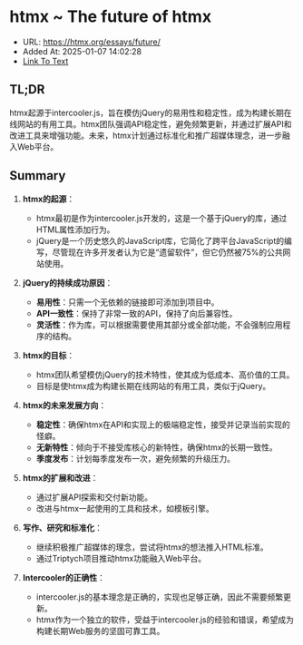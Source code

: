 # htmx ~ The future of htmx
- URL: https://htmx.org/essays/future/
- Added At: 2025-01-07 14:02:28
- [Link To Text](2025-01-07-htmx-~-the-future-of-htmx_raw.md)

## TL;DR
htmx起源于intercooler.js，旨在模仿jQuery的易用性和稳定性，成为构建长期在线网站的有用工具。htmx团队强调API稳定性，避免频繁更新，并通过扩展API和改进工具来增强功能。未来，htmx计划通过标准化和推广超媒体理念，进一步融入Web平台。

## Summary
1. **htmx的起源**：
   - htmx最初是作为intercooler.js开发的，这是一个基于jQuery的库，通过HTML属性添加行为。
   - jQuery是一个历史悠久的JavaScript库，它简化了跨平台JavaScript的编写，尽管现在许多开发者认为它是“遗留软件”，但它仍然被75%的公共网站使用。

2. **jQuery的持续成功原因**：
   - **易用性**：只需一个无依赖的链接即可添加到项目中。
   - **API一致性**：保持了非常一致的API，保持了向后兼容性。
   - **灵活性**：作为库，可以根据需要使用其部分或全部功能，不会强制应用程序的结构。

3. **htmx的目标**：
   - htmx团队希望模仿jQuery的技术特性，使其成为低成本、高价值的工具。
   - 目标是使htmx成为构建长期在线网站的有用工具，类似于jQuery。

4. **htmx的未来发展方向**：
   - **稳定性**：确保htmx在API和实现上的极端稳定性，接受并记录当前实现的怪癖。
   - **无新特性**：倾向于不接受库核心的新特性，确保htmx的长期一致性。
   - **季度发布**：计划每季度发布一次，避免频繁的升级压力。

5. **htmx的扩展和改进**：
   - 通过扩展API探索和交付新功能。
   - 改进与htmx一起使用的工具和技术，如模板引擎。

6. **写作、研究和标准化**：
   - 继续积极推广超媒体的理念，尝试将htmx的想法推入HTML标准。
   - 通过Triptych项目推动htmx功能融入Web平台。

7. **Intercooler的正确性**：
   - intercooler.js的基本理念是正确的，实现也足够正确，因此不需要频繁更新。
   - htmx作为一个独立的软件，受益于intercooler.js的经验和错误，希望成为构建长期Web服务的坚固可靠工具。
